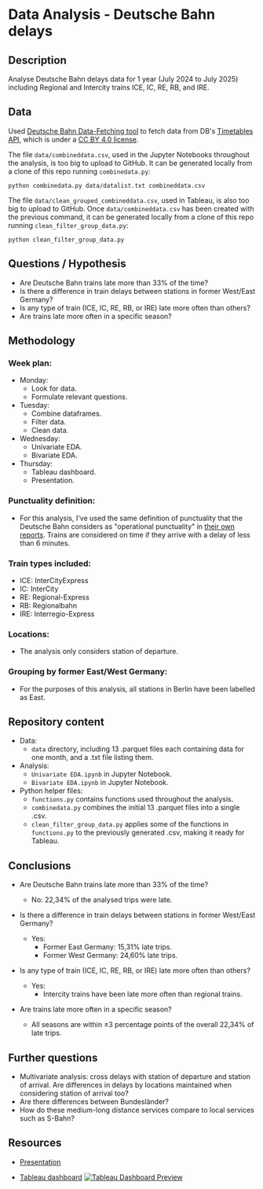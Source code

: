 # Data Analysis - Deutsche Bahn delays

## Description
Analyse Deutsche Bahn delays data for 1 year (July 2024 to July 2025) including Regional and Intercity trains ICE, IC, RE, RB, and IRE.

## Data
Used [Deutsche Bahn Data-Fetching tool](https://github.com/piebro/deutsche-bahn-data) to fetch data from DB's [Timetables API](https://developers.deutschebahn.com/db-api-marketplace/apis/product/timetables), which is under a [CC BY 4.0 license](https://creativecommons.org/licenses/by/4.0/).

The file `data/combineddata.csv`, used in the Jupyter Notebooks throughout the analysis, is too big to upload to GitHub. It can be generated locally from a clone of this repo running `combinedata.py`:
````
python combinedata.py data/datalist.txt combineddata.csv
````

The file `data/clean_grouped_combineddata.csv`, used in Tableau, is also too big to upload to GitHub. Once `data/combineddata.csv` has been created with the previous command, it can be generated locally from a clone of this repo running `clean_filter_group_data.py`:
````
python clean_filter_group_data.py
````

## Questions / Hypothesis
- Are Deutsche Bahn trains late more than 33% of the time?
- Is there a difference in train delays between stations in former West/East Germany?
- Is any type of train (ICE, IC, RE, RB, or IRE) late more often than others?
- Are trains late more often in a specific season?

## Methodology
### Week plan:
- Monday: 
  - Look for data.
  - Formulate relevant questions.
- Tuesday:
  - Combine dataframes.
  - Filter data.
  - Clean data.
- Wednesday:
  - Univariate EDA.
  - Bivariate EDA.
- Thursday:
  - Tableau dashboard.
  - Presentation.

### Punctuality definition:
- For this analysis, I've used the same definition of punctuality that the Deutsche Bahn considers as "operational punctuality" in [their own reports](https://www.deutschebahn.com/de/konzern/konzernprofil/zahlen_fakten/puenktlichkeitswerte-6878476#). Trains are considered on time if they arrive with a delay of less than 6 minutes.

### Train types included:
- ICE: InterCityExpress
- IC: InterCity
- RE: Regional-Express
- RB: Regionalbahn
- IRE: Interregio-Express

### Locations:
- The analysis only considers station of departure.

### Grouping by former East/West Germany:
- For the purposes of this analysis, all stations in Berlin have been labelled as East.

## Repository content
- Data:
  - `data` directory, including 13 .parquet files each containing data for one month, and a .txt file listing them.
- Analysis:
  - `Univariate EDA.ipynb` in Jupyter Notebook.
  - `Bivariate EDA.ipynb` in Jupyter Notebook.
- Python helper files:
  - `functions.py` contains functions used throughout the analysis.
  - `combinedata.py` combines the initial 13 .parquet files into a single .csv.
  - `clean_filter_group_data.py` applies some of the functions in `functions.py` to the previously generated .csv, making it ready for Tableau.

## Conclusions

- Are Deutsche Bahn trains late more than 33% of the time?
  - No: 22,34% of the analysed trips were late.

- Is there a difference in train delays between stations in former West/East Germany?
  - Yes:
    - Former East Germany: 15,31% late trips.
    - Former West Germany: 24,60% late trips.

- Is any type of train (ICE, IC, RE, RB, or IRE) late more often than others?
  - Yes:
    - Intercity trains have been late more often than regional trains.

- Are trains late more often in a specific season?
  - All seasons are within ±3 percentage points of the overall 22,34% of late trips.


## Further questions
- Multivariate analysis: cross delays with station of departure and station of arrival. Are differences in delays by locations maintained when considering station of arrival too?
- Are there differences between Bundesländer?
- How do these medium-long distance services compare to local services such as S-Bahn?

## Resources
- [Presentation](https://docs.google.com/presentation/d/1KAW7xkThyYQWdZLAZBlmom_rsz0XtU7AArOaDFuBh64/edit?usp=sharing)
  
- [Tableau dashboard](https://public.tableau.com/views/DA-Deutsche-Bahn-delays/DA-DeutscheBahndelays)
[![Tableau Dashboard Preview](https://public.tableau.com/static/images/DA/DA-Deutsche-Bahn-delays/DA-DeutscheBahndelays/1.png)](https://public.tableau.com/views/DA-Deutsche-Bahn-delays/DA-DeutscheBahndelays)